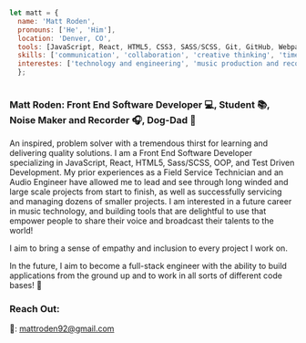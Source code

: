   ```javascript
  
  let matt = {
    name: 'Matt Roden',
    pronouns: ['He', 'Him'],
    location: 'Denver, CO',
    tools: [JavaScript, React, HTML5, CSS3, SASS/SCSS, Git, GitHub, Webpack, Mocha/Chai, Apple LogicX, Photoshop],
    skills: ['communication', 'collaboration', 'creative thinking', 'time management', 'organization', 'patience'],
    interestes: ['technology and engineering', 'music production and recording', 'nature', 'culinary arts', '🛹']
    };
    
   ```

### Matt Roden: Front End Software Developer 💻, Student 📚, Noise Maker and Recorder 🎧, Dog-Dad 🐶

An inspired, problem solver with a tremendous thirst for learning and delivering quality solutions. I am a Front End Software Developer specializing in JavaScript, React, HTML5, Sass/SCSS, OOP, and Test Driven Development. My prior experiences as a Field Service Technician and an Audio Engineer have allowed me to lead and see through long winded and large scale projects from start to finish, as well as successfully servicing and managing dozens of smaller projects. I am interested in a future career in music technology, and building tools that are delightful to use that empower people to share their voice and broadcast their talents to the world!

I aim to bring a sense of empathy and inclusion to every project I work on.

In the future, I aim to become a full-stack engineer with the ability to build applications from the ground up and to work in all sorts of different code bases! 💪

### Reach Out:

📧: mattroden92@gmail.com


<!--
**Matt-Roden/Matt-Roden** is a ✨ _special_ ✨ repository because its `README.md` (this file) appears on your GitHub profile.

Here are some ideas to get you started:

- 🔭 I’m currently working on ...
- 🌱 I’m currently learning ...
- 👯 I’m looking to collaborate on ...
- 🤔 I’m looking for help with ...
- 💬 Ask me about ...
- 📫 How to reach me: ...
- 😄 Pronouns: ...
- ⚡ Fun fact: ...
-->
